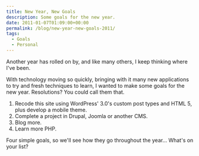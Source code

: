 ```yaml
---
title: New Year, New Goals
description: Some goals for the new year.
date: 2011-01-07T01:09:00+00:00
permalink: /blog/new-year-new-goals-2011/
tags:
  - Goals
  - Personal
---
```


Another year has rolled on by, and like many others, I keep thinking where I've been.

With technology moving so quickly, bringing with it many new applications to try and fresh techniques to learn, I wanted to make some goals for the new year. Resolutions? You could call them that.

  1. Recode this site using WordPress' 3.0's custom post types and HTML 5, plus develop a mobile theme.
  2. Complete a project in Drupal, Joomla or another CMS.
  3. Blog more.
  4. Learn more PHP.

Four simple goals, so we'll see how they go throughout the year&#8230; What's on your list?